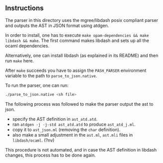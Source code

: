 ## Instructions

The parser in this directory uses the mgree/libdash posix compliant
parser and outputs the AST in JSON format using atdgen.

In order to install, one has to execute `make opam-dependencies && make libdash && make`. The first command makes libdash and sets up all the ocaml dependencies.

Alternatively, one can install libdash (as explained in its README)
and then run `make` here.

After `make` succeeds you have to assign the `PASH_PARSER` environment
variable to the path to `parse_to_json.native`.

To run the parser, one can run:

```sh
./parse_to_json.native <sh file>
```

The following process was followed to make the parser output the ast to json.

* specify the AST definition in `ast_atd.atd`.
* ran `atdgen -j -j-std ast_atd.atd` to produce `ast_atd_j.ml`.
* copy it to `ast_json.ml` (removing the `char` definition).
* also make a small adjustment in the `ast.ml`, `ast.mli` files in `libdash/ocaml`. (?nv)

This procedure is not automated, and in case the AST definition in
libdash changes, this process has to be done again.
